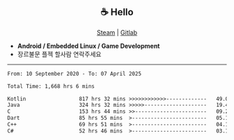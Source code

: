 <h2 align="center"> ☕ Hello </h2>

<p align="center">
  <a href="https://steamcommunity.com/id/Niforances/">Steam</a> |
  <a href="https://gitlab.com/niforances">Gitlab</a>
</p>

 - **Android / Embedded Linux / Game Development**
 - 장르불문 플젝 할사람 연락주세요

------

<!--START_SECTION:waka-->

```txt
From: 10 September 2020 - To: 07 April 2025

Total Time: 1,668 hrs 6 mins

Kotlin                 817 hrs 32 mins >>>>>>>>>>>>-------------   49.01 %
Java                   324 hrs 32 mins >>>>>--------------------   19.46 %
C                      153 hrs 44 mins >>-----------------------   09.22 %
Dart                   85 hrs 55 mins  >------------------------   05.15 %
C++                    69 hrs 51 mins  >------------------------   04.19 %
C#                     52 hrs 46 mins  >------------------------   03.16 %
```

<!--END_SECTION:waka-->
